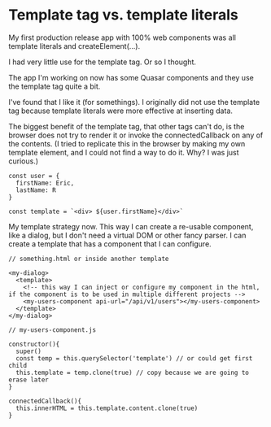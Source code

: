 # Template tag vs. template literals

My first production release app with 100% web components was all template literals and createElement(...).

I had very little use for the template tag. Or so I thought.

The app I'm working on now has some Quasar components and they use the template tag quite a bit.

I've found that I like it (for somethings).  I originally did not use the template tag because template literals were more effective at inserting data.

The biggest benefit of the template tag, that other tags can't do, is the browser does not try to render it or invoke the connectedCallback on any of the contents. (I tried to replicate this 
in the browser by making my own template element, and I could not find a way to do it. Why? I was just curious.)

```
const user = {
  firstName: Eric,
  lastName: R
}

const template = `<div> ${user.firstName}</div>`
```

My template strategy now.
This way I can create a re-usable component, like a dialog, but I don't need a virtual DOM or other fancy parser. 
I can create a template that has a component that I can configure. 

```
// something.html or inside another template

<my-dialog>
  <template>
    <!-- this way I can inject or configure my component in the html, if the component is to be used in multiple different projects -->
    <my-users-component api-url="/api/v1/users"></my-users-component>
  </template>
</my-dialog>
```

```
// my-users-component.js

constructor(){
  super()
  const temp = this.querySelector('template') // or could get first child
  this.template = temp.clone(true) // copy because we are going to erase later
}

connectedCallback(){
  this.innerHTML = this.template.content.clone(true)
}

```
